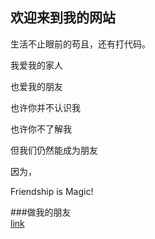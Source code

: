 ## 欢迎来到我的网站

生活不止眼前的苟且，还有打代码。  

我爱我的家人  

也爱我的朋友  

也许你并不认识我  

也许你不了解我  

但我们仍然能成为朋友  

因为，    

Friendship is Magic!  

###做我的朋友  
[link](https://www.baidu.com)
